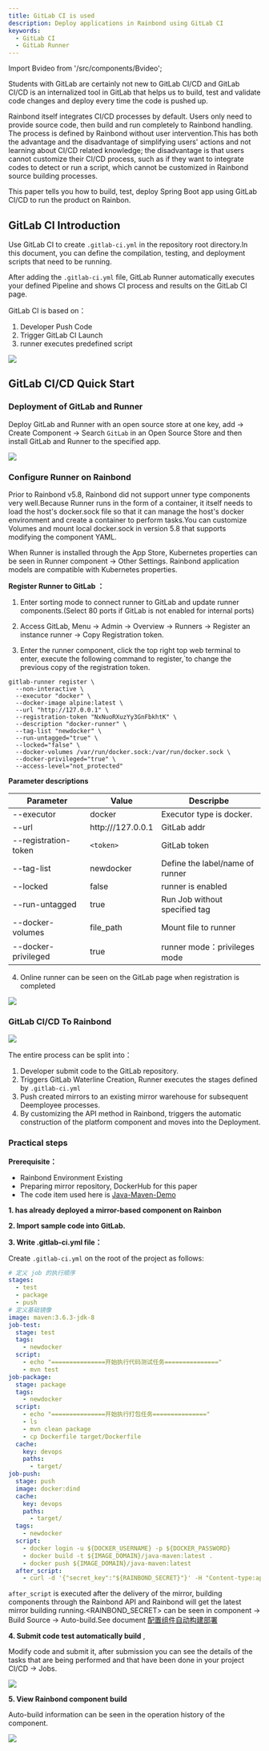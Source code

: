 ```yaml
---
title: GitLab CI is used
description: Deploy applications in Rainbond using GitLab CI
keywords:
  - GitLab CI
  - GitLab Runner
---
```


Import Bvideo from '/src/components/Bvideo';

<Bvideo src="//player.bilibili.com/player.html?aid=820892498&bvid=BV1334y1f76U&cid=987870125&page=10" />

Students with GitLab are certainly not new to GitLab CI/CD and GitLab CI/CD is an internalized tool in GitLab that helps us to build, test and validate code changes and deploy every time the code is pushed up.

Rainbond itself integrates CI/CD processes by default. Users only need to provide source code, then build and run completely to Rainbond handling. The process is defined by Rainbond without user intervention.This has both the advantage and the disadvantage of simplifying users' actions and not learning about CI/CD related knowledge; the disadvantage is that users cannot customize their CI/CD process, such as if they want to integrate codes to detect or run a script, which cannot be customized in Rainbond source building processes.

This paper tells you how to build, test, deploy Spring Boot app using GitLab CI/CD to run the product on Rainbon.

## GitLab CI Introduction

Use GitLab CI to create `.gitlab-ci.yml` in the repository root directory.In this document, you can define the compilation, testing, and deployment scripts that need to be running.

After adding the `.gitlab-ci.yml` file, GitLab Runner automatically executes your defined Pipeline and shows CI process and results on the GitLab CI page.

GitLab CI is based on：

1. Developer Push Code
2. Trigger GitLab CI Launch
3. runner executes predefined script

![](https://static.goodrain.com/wechat/gitlabci/1.png)

## GitLab CI/CD Quick Start

### Deployment of GitLab and Runner

Deploy GitLab and Runner with an open source store at one key, add -> Create Component -> Search `GitLab` in an Open Source Store and then install GitLab and Runner to the specified app.

![](https://static.goodrain.com/wechat/gitlabci/2.png)

### Configure Runner on Rainbond

Prior to Rainbond v5.8, Rainbond did not support unner type components very well.Because Runner runs in the form of a container, it itself needs to load the host's docker.sock file so that it can manage the host's docker environment and create a container to perform tasks.You can customize Volumes and mount local docker.sock in version 5.8 that supports modifying the component YAML.

When Runner is installed through the App Store, Kubernetes properties can be seen in Runner component -> Other Settings. Rainbond application models are compatible with Kubernetes properties.

**Register Runner to GitLab ：**

1. Enter sorting mode to connect runner to GitLab and update runner components.(Select 80 ports if GitLab is not enabled for internal ports)

2. Access GitLab, Menu -> Admin -> Overview -> Runners -> Register an instance runner -> Copy Registration token.

3. Enter the runner component, click the top right top web terminal to enter, execute the following command to register,\`<token>to change the previous copy of the registration token.

```shell
gitlab-runner register \
  --non-interactive \
  --executor "docker" \
  --docker-image alpine:latest \
  --url "http://127.0.0.1" \
  --registration-token "NxNuoRXuzYy3GnFbkhtK" \
  --description "docker-runner" \
  --tag-list "newdocker" \
  --run-untagged="true" \
  --locked="false" \
  --docker-volumes /var/run/docker.sock:/var/run/docker.sock \
  --docker-privileged="true" \
  --access-level="not_protected"
```

**Parameter descriptions**

| Parameter            | Value                                                                             | Descripbe                                |
| -------------------- | --------------------------------------------------------------------------------- | ---------------------------------------- |
| --executor           | docker                                                                            | Executor type is docker. |
| --url                | http:///127.0.0.1 | GitLab addr                              |
| --registration-token | `<token>`                                                                         | GitLab token                             |
| --tag-list           | newdocker                                                                         | Define the label/name of runner          |
| --locked             | false                                                                             | runner is enabled                        |
| --run-untagged       | true                                                                              | Run Job without specified tag            |
| --docker-volumes     | file_path                                                    | Mount file to runner                     |
| --docker-privileged  | true                                                                              | runner mode：privileges mode              |

4. Online runner can be seen on the GitLab page when registration is completed

![](https://static.goodrain.com/wechat/gitlabci/3.png)

### GitLab CI/CD To Rainbond

![](https://static.goodrain.com/wechat/gitlabci/4.png)

The entire process can be split into：

1. Developer submit code to the GitLab repository.
2. Triggers GitLab Waterline Creation, Runner executes the stages defined by `.gitlab-ci.yml`
3. Push created mirrors to an existing mirror warehouse for subsequent Deemployee processes.
4. By customizing the API method in Rainbond, triggers the automatic construction of the platform component and moves into the Deployment.

### Practical steps

**Prerequisite：**

- Rainbond Environment Existing
- Preparing mirror repository, DockerHub for this paper
- The code item used here is [Java-Maven-Demo](https://gitee.com/rainbond/java-maven-demo)

**1. has already deployed a mirror-based component on Rainbon**

**2. Import sample code into GitLab.**

**3. Write .gitlab-ci.yml file：**

Create `.gitlab-ci.yml` on the root of the project as follows:

```yaml
# 定义 job 的执行顺序
stages:
  - test
  - package
  - push
# 定义基础镜像
image: maven:3.6.3-jdk-8
job-test:
  stage: test
  tags: 
    - newdocker
  script:
    - echo "===============开始执行代码测试任务==============="
    - mvn test
job-package:
  stage: package
  tags: 
    - newdocker
  script:
    - echo "===============开始执行打包任务==============="
    - ls
    - mvn clean package
    - cp Dockerfile target/Dockerfile
  cache:
    key: devops
    paths:
      - target/ 
job-push:
  stage: push
  image: docker:dind
  cache:
    key: devops
    paths:
      - target/
  tags:
    - newdocker
  script:
    - docker login -u ${DOCKER_USERNAME} -p ${DOCKER_PASSWORD}
    - docker build -t ${IMAGE_DOMAIN}/java-maven:latest .
    - docker push ${IMAGE_DOMAIN}/java-maven:latest
  after_script:  
    - curl -d '{"secret_key":"${RAINBOND_SECRET}"}' -H "Content-type:application/json" -X POST http://${RAINBOND_IP}:7070/console/custom/deploy/3321861bcadf0789af71898f23e8e740
```

`after_script` is executed after the delivery of the mirror, building components through the Rainbond API and Rainbond will get the latest mirror building running.<RAINBOND_SECRET> can be seen in component -> Build Source -> Auto-build.See document [配置组件自动构建部署](/docs/devops/continuous-employ/auto-build)

**4. Submit code test automatically build** ,

Modify code and submit it, after submission you can see the details of the tasks that are being performed and that have been done in your project CI/CD -> Jobs.

![](https://static.goodrain.com/wechat/gitlabci/5.png)

**5. View Rainbond component build**

Auto-build information can be seen in the operation history of the component.

![](https://static.goodrain.com/wechat/gitlabci/6.png)
